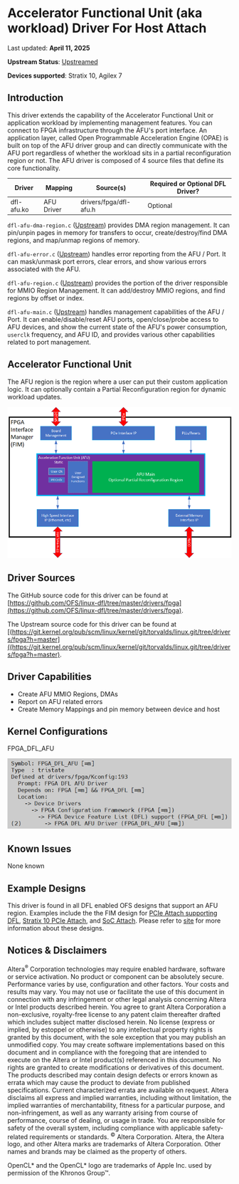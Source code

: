 # **Accelerator Functional Unit (aka workload) Driver For Host Attach**

Last updated: **April 11, 2025** 

**Upstream Status**: [Upstreamed](https://git.kernel.org/pub/scm/linux/kernel/git/torvalds/linux.git/tree/drivers/fpga?h=master)

**Devices supported**: Stratix 10, Agilex 7

## **Introduction**

This driver extends the capability of the Accelerator Functional Unit or application workload by implementing management features. You can connect to FPGA infrastructure through the AFU's port interface. An application layer, called Open Programmable Acceleration Engine (OPAE) is built on top of the AFU driver group and can directly communicate with the AFU port regardless of whether the workload sits in a partial reconfiguration region or not. The AFU driver is composed of 4 source files that define its core functionality.

|Driver|Mapping|Source(s)|Required or Optional DFL Driver?|
|---|---|---|---|
|dfl-afu.ko|AFU Driver|drivers/fpga/dfl-afu.h|Optional|

`dfl-afu-dma-region.c` ([Upstream](https://git.kernel.org/pub/scm/linux/kernel/git/torvalds/linux.git/tree/drivers/fpga/dfl-afu-dma-region.c?h=master)) provides DMA region management. It can pin/unpin pages in memory for transfers to occur, create/destroy/find DMA regions, and map/unmap regions of memory.

`dfl-afu-error.c` ([Upstream](https://git.kernel.org/pub/scm/linux/kernel/git/torvalds/linux.git/tree/drivers/fpga/dfl-afu-error.c?h=master)) handles error reporting from the AFU / Port. It can mask/unmask port errors, clear errors, and show various errors associated with the AFU.

`dfl-afu-region.c` ([Upstream](https://git.kernel.org/pub/scm/linux/kernel/git/torvalds/linux.git/tree/drivers/fpga/dfl-afu-region.c?h=master)) provides the portion of the driver responsible for MMIO Region Management. It can add/destroy MMIO regions, and find regions by offset or index.

`dfl-afu-main.c` ([Upstream](https://git.kernel.org/pub/scm/linux/kernel/git/torvalds/linux.git/tree/drivers/fpga/dfl-afu-main.c?h=master)) handles management capabilities of the AFU / Port. It can enable/disable/reset AFU ports, open/close/probe access to AFU devices, and show the current state of the AFU's power consumption, `userclk` frequency, and AFU ID, and provides various other capabilities related to port management.

## **Accelerator Functional Unit**

The AFU region is the region where a user can put their custom application logic.  It can optionally contain a Partial Reconfiguration region for dynamic workload updates.

![](images/FIM_top_intro.png)

## **Driver Sources**

The GitHub source code for this driver can be found at [https://github.com/OFS/linux-dfl/tree/master/drivers/fpga](https://github.com/OFS/linux-dfl/tree/master/drivers/fpga).

The Upstream source code for this driver can be found at [(https://git.kernel.org/pub/scm/linux/kernel/git/torvalds/linux.git/tree/drivers/fpga?h=master]((https://git.kernel.org/pub/scm/linux/kernel/git/torvalds/linux.git/tree/drivers/fpga?h=master).

## **Driver Capabilities**

* Create AFU MMIO Regions, DMAs
* Report on AFU related errors
* Create Memory Mappings and pin memory between device and host

## **Kernel Configurations**

FPGA_DFL_AFU

![](./images/dfl_afu_menuconfig.PNG)

## **Known Issues**

None known

## **Example Designs**

This driver is found in all DFL enabled OFS designs that support an AFU region. Examples include the the FIM design for [PCIe Attach supporting DFL](https://github.com/OFS/ofs-agx7-pcie-attach), [Stratix 10 PCIe Attach](https://github.com/OFS/ofs-d5005.git), and [SoC Attach](https://github.com/OFS/ofs-f2000x-pl). Please refer to [site](https://ofs.github.io/) for more information about these designs.

## Notices & Disclaimers

Altera<sup>&reg;</sup> Corporation technologies may require enabled hardware, software or service activation.
No product or component can be absolutely secure. 
Performance varies by use, configuration and other factors.
Your costs and results may vary. 
You may not use or facilitate the use of this document in connection with any infringement or other legal analysis concerning Altera or Intel products described herein. You agree to grant Altera Corporation a non-exclusive, royalty-free license to any patent claim thereafter drafted which includes subject matter disclosed herein.
No license (express or implied, by estoppel or otherwise) to any intellectual property rights is granted by this document, with the sole exception that you may publish an unmodified copy. You may create software implementations based on this document and in compliance with the foregoing that are intended to execute on the Altera or Intel product(s) referenced in this document. No rights are granted to create modifications or derivatives of this document.
The products described may contain design defects or errors known as errata which may cause the product to deviate from published specifications.  Current characterized errata are available on request.
Altera disclaims all express and implied warranties, including without limitation, the implied warranties of merchantability, fitness for a particular purpose, and non-infringement, as well as any warranty arising from course of performance, course of dealing, or usage in trade.
You are responsible for safety of the overall system, including compliance with applicable safety-related requirements or standards. 
<sup>&copy;</sup> Altera Corporation.  Altera, the Altera logo, and other Altera marks are trademarks of Altera Corporation.  Other names and brands may be claimed as the property of others. 

OpenCL* and the OpenCL* logo are trademarks of Apple Inc. used by permission of the Khronos Group™. 